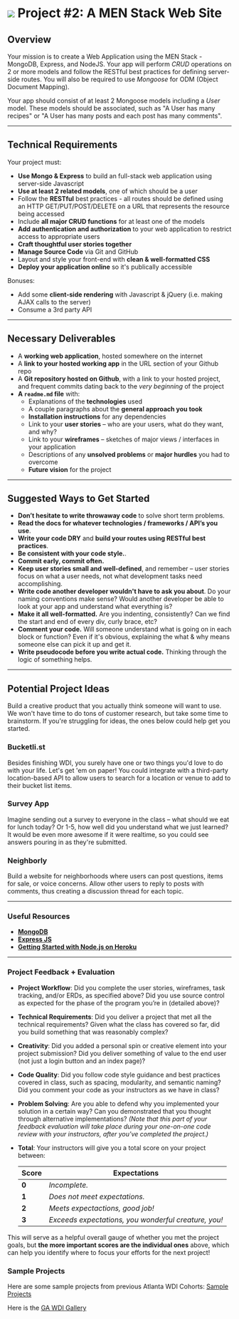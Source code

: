 # ![](https://ga-dash.s3.amazonaws.com/production/assets/logo-9f88ae6c9c3871690e33280fcf557f33.png) Project #2: A MEN Stack Web Site

## Overview

Your mission is to create a Web Application using the MEN Stack - MongoDB, Express, and NodeJS. Your app will perform _CRUD_ operations on 2 or more models and follow the RESTful best practices for defining server-side routes. You will also be required to use _Mongoose_ for ODM (Object Document Mapping).

Your app should consist of at least 2 Mongoose models including a _User_ model. These models should be associated, such as "A User has many recipes" or "A User has many posts and each post has many comments".

---

## Technical Requirements

Your project must:

* **Use Mongo & Express** to build an full-stack web application using server-side Javascript
* **Use at least 2 related models**, one of which should be a user
* Follow the **RESTful** best practices - all routes should be defined using an HTTP GET/PUT/POST/DELETE on a URL that represents the resource being accessed
* Include **all major CRUD functions** for at least one of the models
* **Add authentication and authorization** to your web application to restrict access to appropriate users
* **Craft thoughtful user stories together**
* **Manage Source Code** via Git and GitHub
* Layout and style your front-end with **clean & well-formatted CSS**
* **Deploy your application online** so it's publically accessible

Bonuses:

* Add some **client-side rendering** with Javascript & jQuery (i.e. making AJAX calls to the server)
* Consume a 3rd party API

---

## Necessary Deliverables

* A **working web application**, hosted somewhere on the internet
* A **link to your hosted working app** in the URL section of your Github repo
* A **Git repository hosted on Github**, with a link to your hosted project, and frequent commits dating back to the _very beginning_ of the project
* **A ``readme.md`` file** with:
    * Explanations of the **technologies** used
    * A couple paragraphs about the **general approach you took**
    * **Installation instructions** for any dependencies
    * Link to your **user stories** – who are your users, what do they want, and why?
    * Link to your **wireframes** – sketches of major views / interfaces in your application
    * Descriptions of any **unsolved problems** or **major hurdles** you had to overcome
    * **Future vision** for the project

---

## Suggested Ways to Get Started

* **Don’t hesitate to write throwaway code** to solve short term problems.
* **Read the docs for whatever technologies / frameworks / API’s you use**.
* **Write your code DRY** and **build your routes using RESTful best practices**.
* **Be consistent with your code style.**.
* **Commit early, commit often.**
* **Keep user stories small and well-defined**, and remember – user stories focus on what a user needs, not what development tasks need accomplishing.
* **Write code another developer wouldn't have to ask you about**. Do your naming conventions make sense? Would another developer be able to look at your app and understand what everything is?
* **Make it all well-formatted.** Are you indenting, consistently? Can we find the start and end of every div, curly brace, etc?
* **Comment your code.** Will someone understand what is going on in each block or function? Even if it's obvious, explaining the what & why means someone else can pick it up and get it.
* **Write pseudocode before you write actual code.** Thinking through the logic of something helps.

---

## Potential Project Ideas

Build a creative product that you actually think someone will want to use. We won't have time to do tons of customer research, but take some time to brainstorm. If you're struggling for ideas, the ones below could help get you started.

### Bucketli.st
Besides finishing WDI, you surely have one or two things you'd love to do with your life. Let's get 'em on paper! You could integrate with a third-party location-based API to allow users to search for a location or venue to add to their bucket list items.

### Survey App
Imagine sending out a survey to everyone in the class – what should we eat for lunch today? Or 1-5, how well did you understand what we just learned? It would be even more awesome if it were realtime, so you could see answers pouring in as they're submitted.

### Neighborly
Build a website for neighborhoods where users can post questions, items for sale, or voice concerns. Allow other users to reply to posts with comments, thus creating a discussion thread for each topic.

---

### Useful Resources

* **[MongoDB](https://www.mongodb.org/)**
* **[Express JS](http://expressjs.com/)**
* **[Getting Started with Node.js on Heroku](https://devcenter.heroku.com/articles/getting-started-with-nodejs)**

---

### Project Feedback + Evaluation

* __Project Workflow__: Did you complete the user stories, wireframes, task tracking, and/or ERDs, as specified above? Did you use source control as expected for the phase of the program you’re in (detailed above)?

* __Technical Requirements__: Did you deliver a project that met all the technical requirements? Given what the class has covered so far, did you build something that was reasonably complex?

* __Creativity__: Did you added a personal spin or creative element into your project submission? Did you deliver something of value to the end user (not just a login button and an index page)?

* __Code Quality__: Did you follow code style guidance and best practices covered in class, such as spacing, modularity, and semantic naming? Did you comment your code as your instructors as we have in class?

* __Problem Solving__: Are you able to defend why you implemented your solution in a certain way? Can you demonstrated that you thought through alternative implementations? _(Note that this part of your feedback evaluation will take place during your one-on-one code review with your instructors, after you've completed the project.)_

* __Total__: Your instructors will give you a total score on your project between:

    Score | Expectations
    ----- | ------------
    **0** | _Incomplete._
    **1** | _Does not meet expectations._
    **2** | _Meets expectactions, good job!_
    **3** | _Exceeds expectations, you wonderful creature, you!_

 This will serve as a helpful overall gauge of whether you met the project goals, but __the more important scores are the individual ones__ above, which can help you identify where to focus your efforts for the next project!

### Sample Projects

Here are some sample projects from previous Atlanta WDI Cohorts: [Sample Projects](project2-sample-projects.md)

Here is the [GA WDI Gallery](https://gallery.generalassemb.ly/WDI?metro=)
